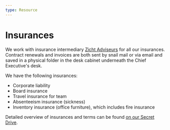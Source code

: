 ```yaml
---
type: Resource
---
```


# Insurances

We work with insurance intermediary [Zicht Adviseurs](https://www.zichtadviseurs.nl/zakelijk) for all our insurances. Contract renewals and invoices are both sent by snail mail or via email and saved in a physical folder in the desk cabinet underneath the Chief Executive's desk.

We have the following insurances:

* Corporate liability
* Board insurance
* Travel insurance for team
* Absenteeism insurance (sickness)
* Inventory insurance (office furniture), which includes fire insurance

Detailed overview of insurances and terms can be found [on our Secret Drive](https://drive.google.com/drive/folders/1xbO--Pjr5CFDKTbaFiMS8A_SpEAIS06A).
